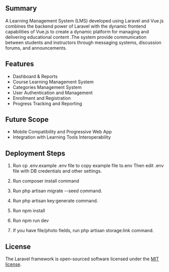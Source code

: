 ## Summary
A Learning Management System (LMS) developed using Laravel and Vue.js combines the backend power of Laravel with the dynamic frontend capabilities of Vue.js to create a dynamic platform for managing and delivering educational content .The system  provide communication between students and instructors through messaging systems, discussion forums, and announcements.



## Features
* Dashboard & Reports
* Course Learning Management System
* Categories Management System
* User Authentication and Management
* Enrollment and Registration
* Progress Tracking and Reporting 


## Future Scope
* Mobile Compatibility and Progressive Web App 
* Integration with Learning Tools Interoperability 


## Deployment Steps

1. Run cp .env.example .env file to copy example file to.env
Then edit .env file with DB credentials and other settings.
2. Run composer install command
3. Run php artisan migrate --seed command.

4. Run php artisan key:generate command.
5. Run npm install
6. Run npm run dev
7. If you have file/photo fields, run php artisan storage:link command.
   
## License
The Laravel framework is open-sourced software licensed under the [MIT license](https://opensource.org/licenses/MIT).
